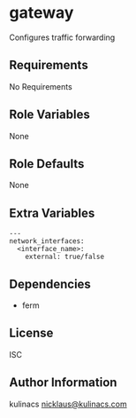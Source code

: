 gateway
=======
Configures traffic forwarding

Requirements
------------
No Requirements

Role Variables
--------------
None

Role Defaults
-------------
None

Extra Variables
---------------
```
---
network_interfaces:
  <interface_name>:
    external: true/false
```

Dependencies
------------
* ferm

License
-------
ISC

Author Information
------------------
kulinacs <nicklaus@kulinacs.com>
